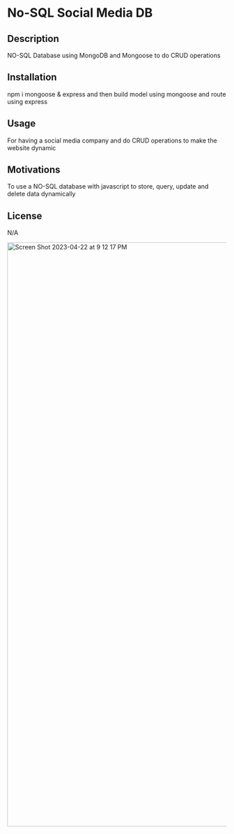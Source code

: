 # No-SQL Social Media DB

## Description

NO-SQL Database using MongoDB and Mongoose to do CRUD operations

## Installation

npm i mongoose & express and then build model using mongoose and route using express

## Usage

For having a social media company and do CRUD operations to make the website dynamic

## Motivations

To use a NO-SQL database with javascript to store, query, update and delete data dynamically

## License
N/A

<img width="1338" alt="Screen Shot 2023-04-22 at 9 12 17 PM" src="https://user-images.githubusercontent.com/119153047/233819419-e2a6441b-8fd6-4e56-8a03-74e22e703d3a.png">
